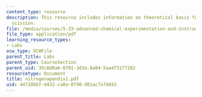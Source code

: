 ```yaml
---
content_type: resource
description: This resource includes information on theoretical basis for nitrogen
  scission.
file: /media/courses/5-33-advanced-chemical-experimentation-and-instrumentation-fall-2007/44728bbfd432ca0a0f90d81ac7a7dd43_nitrogenapendix1.pdf
file_type: application/pdf
learning_resource_types:
- Labs
ocw_type: OCWFile
parent_title: Labs
parent_type: CourseSection
parent_uid: 35c8d0a6-0701-3d3a-8a04-5aa4f3177282
resourcetype: Document
title: nitrogenapendix1.pdf
uid: 44728bbf-d432-ca0a-0f90-d81ac7a7dd43
---
```

